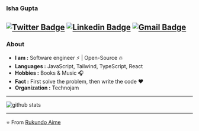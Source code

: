 ### Isha Gupta 
[![Twitter Badge](https://img.shields.io/badge/-Isha_Gupta-1ca0f1?style=flat-square&logo=twitter&logoColor=white&link=https://twitter.com/Isha_1321)](https://twitter.com/RukundoAime7)  [![Linkedin Badge](https://img.shields.io/badge/-Isha_Gupta-blue?style=flat-square&logo=Linkedin&logoColor=white&link=https://www.linkedin.com/in/ishagupta20//)](https://www.linkedin.com/in/rukundo-aimé-9421071b7/) [![Gmail Badge](https://img.shields.io/badge/-ishagupta2103@gmail.com-c14438?style=flat-square&logo=Gmail&logoColor=white&link=mailto:rukundoaime78@gmail.com)](mailto:ishagupta2103@gmail.com)
---------------------------------------------------------------------------------------------------------------------------------------------------------------------------------
### About

-  **I am :** Software engineer :zap: | Open-Source :fire:	
-  **Languages :** JavaScript, Tailwind, TypeScript, React
-  **Hobbies :** Books & Music :headphones:
-  **Fact :** First solve the problem, then write the code :heart: 
-  **Organization :** Technojam

---------------------------------------------------------------------------------------------------------------------------------------------------------------------------------

![github stats](https://github-readme-stats.vercel.app/api?username=Aime78&show_icons=true)

---------------------------------------------------------------------------------------------------------------------------------------------------------------------------------


⭐️ From [Rukundo Aime](https://github.com/Aime78)
